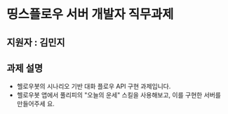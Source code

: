 # 띵스플로우 서버 개발자 직무과제
## 지원자 : 김민지 

## 과제 설명 
- 헬로우봇의 시나리오 기반 대화 플로우 API 구현 과제입니다.
- 헬로우봇 앱에서 풀리피의 "오늘의 운세" 스킬을 사용해보고, 이를 구현한 서버를 만들어주세
요.
